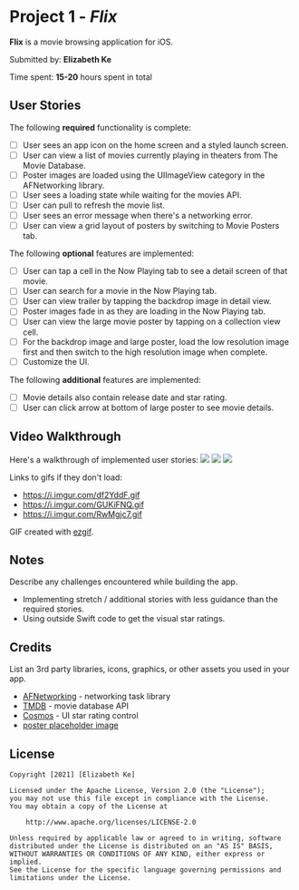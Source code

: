 # Project 1 - *Flix*

**Flix** is a movie browsing application for iOS.

Submitted by: **Elizabeth Ke**

Time spent: **15-20** hours spent in total

## User Stories

The following **required** functionality is complete:

* [ ] User sees an app icon on the home screen and a styled launch screen.
* [ ] User can view a list of movies currently playing in theaters from The Movie Database.
* [ ] Poster images are loaded using the UIImageView category in the AFNetworking library.
* [ ] User sees a loading state while waiting for the movies API.
* [ ] User can pull to refresh the movie list.
* [ ] User sees an error message when there's a networking error.
* [ ] User can view a grid layout of posters by switching to Movie Posters tab.

The following **optional** features are implemented:

* [ ] User can tap a cell in the Now Playing tab to see a detail screen of that movie.
* [ ] User can search for a movie in the Now Playing tab.
* [ ] User can view trailer by tapping the backdrop image in detail view. 
* [ ] Poster images fade in as they are loading in the Now Playing tab.
* [ ] User can view the large movie poster by tapping on a collection view cell.
* [ ] For the backdrop image and large poster, load the low resolution image first and then switch to the high resolution image when complete.
* [ ] Customize the UI.

The following **additional** features are implemented:
* [ ] Movie details also contain release date and star rating. 
* [ ] User can click arrow at bottom of large poster to see movie details. 

## Video Walkthrough

Here's a walkthrough of implemented user stories:
![](https://i.imgur.com/df2YddF.gif)
![](https://i.imgur.com/GUKiFNQ.gif)
![](https://i.imgur.com/RwMgjc7.gif)

Links to gifs if they don't load:
- https://i.imgur.com/df2YddF.gif
- https://i.imgur.com/GUKiFNQ.gif
- https://i.imgur.com/RwMgjc7.gif

GIF created with [ezgif](https://ezgif.com/video-to-gif).

## Notes

Describe any challenges encountered while building the app.

- Implementing stretch / additional stories with less guidance than the required stories. 
- Using outside Swift code to get the visual star ratings.

## Credits

List an 3rd party libraries, icons, graphics, or other assets you used in your app.

- [AFNetworking](https://github.com/AFNetworking/AFNetworking) - networking task library
- [TMDB](https://developers.themoviedb.org/3/getting-started) - movie database API
- [Cosmos](https://github.com/evgenyneu/Cosmos) - UI star rating control
- [poster placeholder image](https://shacknews-ugc.s3.us-east-2.amazonaws.com/user/9647/article-inline/2021-03/template.jpg?versionId=EPuOpjX7pGmrwxIxaF8BBrMfaK4X7f.S)

## License

    Copyright [2021] [Elizabeth Ke]

    Licensed under the Apache License, Version 2.0 (the "License");
    you may not use this file except in compliance with the License.
    You may obtain a copy of the License at

        http://www.apache.org/licenses/LICENSE-2.0

    Unless required by applicable law or agreed to in writing, software
    distributed under the License is distributed on an "AS IS" BASIS,
    WITHOUT WARRANTIES OR CONDITIONS OF ANY KIND, either express or implied.
    See the License for the specific language governing permissions and
    limitations under the License.
